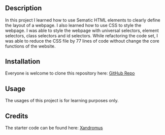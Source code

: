 # <Horiseon Marketing Firm Refactor>

## Description

In this project I learned how to use Sematic HTML elements to clearly define the layout of a webpage. I also learned how to use CSS to style the webpage. I was able to style the webpage with universal selectors, element selectors, class selectors and id selectors. While refactoring the code set, I was able to reduce the CSS file by 77 lines of code without change the core functions of the website. 

## Installation

Everyone is welcome to clone this repository here: [GitHub Repo](https://github.com/myang5t3r/Du-BootCamp-module1-Refactor)

## Usage

The usages of this project is for learning purposes only. 

## Credits

The starter code can be found here: [Xandromus](https://github.com/coding-boot-camp/urban-octo-telegram)
